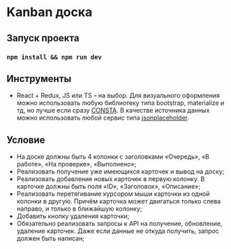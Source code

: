 # Kanban доска

## Запуск проекта

### `npm install && npm run dev`

## Инструменты

- React + Redux, JS или TS – на выбор. Для визуального оформления можно использовать любую библиотеку типа bootstrap, materialize и тд, но лучше если сразу [CONSTA](https://consta.design/libs/uikit). В качестве источника данных можно использовать любой сервис типа [jsonplaceholder](https://jsonplaceholder.typicode.com/).

## Условие

- На доске должны быть 4 колонки с заголовками «Очередь», «В работе», «На проверке», «Выполнено»;
- Реализовать получение уже имеющихся карточек и вывод на доску;
- Реализовать добавление новых карточек в первую колонку. В карточке должны быть поля «ID», «Заголовок», «Описание»;
- Реализовать перетягивание курсором мыши карточки из одной колонки в другую. Причём карточка может двигаться только слева направо, и только в ближайшую колонку;
- Добавить кнопку удаления карточки;
- Обязательно реализовать запросы к API на получение, обновление, удаление карточек. Даже если данные не откуда получить, запрос должен быть написан;
